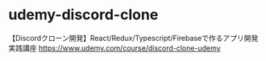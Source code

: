 # udemy-discord-clone
【Discordクローン開発】React/Redux/Typescript/Firebaseで作るアプリ開発実践講座 https://www.udemy.com/course/discord-clone-udemy
